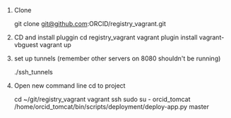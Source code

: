 
1.  Clone

    git clone git@github.com:ORCID/registry_vagrant.git

2. CD and install pluggin
    cd registry_vagrant
    vagrant plugin install vagrant-vbguest
    vagrant up

3.  set up tunnels (remember other servers on 8080 shouldn't be running)

    ./ssh_tunnels

4. Open new command line cd to project 

    cd ~/git/registry_vagrant
    vagrant ssh
    sudo su - orcid_tomcat
    /home/orcid_tomcat/bin/scripts/deployment/deploy-app.py master



    
